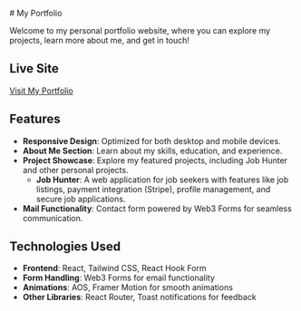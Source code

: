 
 # My Portfolio

Welcome to my personal portfolio website, where you can explore my projects, learn more about me, and get in touch!

## Live Site

[Visit My Portfolio](https://your-portfolio-url.com)

## Features

- **Responsive Design**: Optimized for both desktop and mobile devices.
- **About Me Section**: Learn about my skills, education, and experience.
- **Project Showcase**: Explore my featured projects, including Job Hunter and other personal projects.
  - **Job Hunter**: A web application for job seekers with features like job listings, payment integration (Stripe), profile management, and secure job applications.
- **Mail Functionality**: Contact form powered by Web3 Forms for seamless communication.

## Technologies Used

- **Frontend**: React, Tailwind CSS, React Hook Form
- **Form Handling**: Web3 Forms for email functionality
- **Animations**: AOS, Framer Motion for smooth animations
- **Other Libraries**: React Router, Toast notifications for feedback



 
